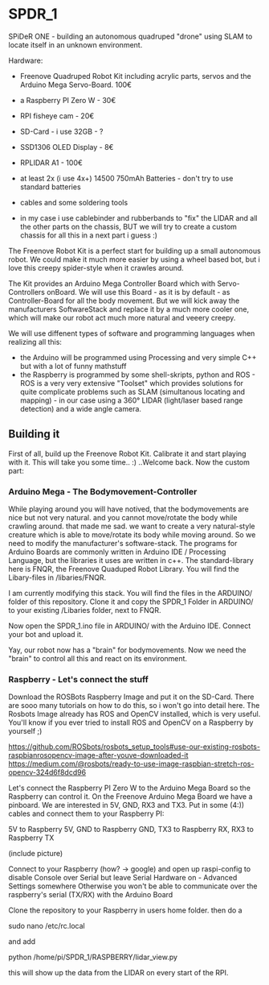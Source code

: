 # SPDR_1

SPiDeR ONE - building an autonomous quadruped "drone" using SLAM to locate itself in an unknown environment.

Hardware:
  - Freenove Quadruped Robot Kit including acrylic parts, servos and the Arduino Mega Servo-Board. 100€
  - a Raspberry PI Zero W - 30€
  - RPI fisheye cam - 20€
  - SD-Card - i use 32GB - ?
  - SSD1306 OLED Display - 8€
  - RPLIDAR A1 - 100€
  - at least 2x (i use 4x+) 14500 750mAh Batteries - don't try to use standard batteries 
  - cables and some soldering tools
  
  - in my case i use cablebinder and rubberbands to "fix" the LIDAR and all the other parts on the chassis, BUT
  we will try to create a custom chassis for all this in a next part i guess :)
 
The Freenove Robot Kit is a perfect start for building up a small autonomous robot. We could make it much more easier by using
a wheel based bot, but i love this creepy spider-style when it crawles around. 

The Kit provides an Arduino Mega Controller Board which with Servo-Controllers onBoard. 
We will use this Board - as it is by default - as Controller-Board for all the body movement. 
But we will kick away the manufacturers SoftwareStack and replace it by a much more cooler one, which will make
our robot act much more natural and veeery creepy.

We will use diffenent types of software and programming languages when realizing all this:

  - the Arduino will be programmed using Processing and very simple C++ but with a lot of funny mathstuff
  - the Raspberry is programmed by some shell-skripts, python and ROS - ROS is a very very extensive "Toolset" which provides 
  solutions for quite complicate problems such as SLAM (simultanous locating and mapping) - in our case using a 360° LIDAR (light/laser based range detection) and a wide angle camera.
  
  
## Building it

First of all, build up the Freenove Robot Kit. Calibrate it and start playing with it. This will take you some time.. :)
..Welcome back. Now the custom part:

### Arduino Mega - The Bodymovement-Controller

While playing around you will have notived, that the bodymovements are nice but not very natural. and you cannot move/rotate the body while crawling around. that made me sad. we want to create a very natural-style creature which is able to move/rotate its body while moving around. So we need to modify the manufacturer's software-stack. 
The programs for Arduino Boards are commonly written in Arduino IDE / Processing Language, but the libraries it uses are written in c++. The standard-library here is FNQR, the Freenove Quaduped Robot Library.
You will find the Libary-files in <Arduino-Dir>/libaries/FNQR. 

I am currently modifying this stack. You will find the files in the ARDUINO/ folder of this repository.
Clone it and copy the SPDR_1 Folder in ARDUINO/ to your existing <Arduino-Dir>/Libaries folder, next to FNQR.

Now open the SPDR_1.ino file in ARDUINO/ with the Arduino IDE. Connect your bot and upload it.

Yay, our robot now has a "brain" for bodymovements. Now we need the "brain" to control all this and react on its environment.

### Raspberry - Let's connect the stuff

Download the ROSBots Raspberry Image and put it on the SD-Card. There are sooo many tutorials on how to do this, so i won't go into detail here.
The Rosbots Image already has ROS and OpenCV installed, which is very useful. You'll know if you ever tried to install ROS and OpenCV on a Raspberry by yourself ;)

https://github.com/ROSbots/rosbots_setup_tools#use-our-existing-rosbots-raspbianrosopencv-image-after-youve-downloaded-it
https://medium.com/@rosbots/ready-to-use-image-raspbian-stretch-ros-opencv-324d6f8dcd96

Let's connect the Raspberry PI Zero W to the Arduino Mega Board so the Raspberry can control it.
On the Freenove Arduino Mega Board we have a pinboard. We are interested in 5V, GND, RX3 and TX3. Put in some (4:)) cables and connect them
to your Raspberry PI:

5V to Raspberry 5V, GND to Raspberry GND, TX3 to Raspberry RX, RX3 to Raspberry TX

(include picture)

Connect to your Raspberry (how? -> google) and open up raspi-config to disable Console over Serial but leave Serial Hardware on - Advanced Settings somewhere
Otherwise you won't be able to communicate over the raspberry's serial (TX/RX) with the Arduino Board

Clone the repository to your Raspberry in users home folder.
then do a

sudo nano /etc/rc.local

and add

python /home/pi/SPDR_1/RASPBERRY/lidar_view.py

this will show up the data from the LIDAR on every start of the RPI.
  
  
